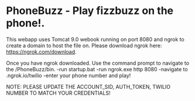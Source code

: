 # PhoneBuzz - Play fizzbuzz on the phone!.

This webapp uses Tomcat 9.0 webook running on port 8080 and ngrok to create a domain to host the file on. Please download ngrok here: https://ngrok.com/download.

Once you have ngrok downloaded. Use the command prompt to navigate to the <downloaded-path>/PhoneBuzz/bin.
-run startup.bat
-run ngrok.exe http 8080
-navigate to <your-ngrok-domain>.ngrok.io/twilio
-enter your phone number and play!

NOTE: PLEASE UPDATE THE ACCOUNT_SID, AUTH_TOKEN, TWILIO NUMBER TO MATCH YOUR CREDENTIALS!
